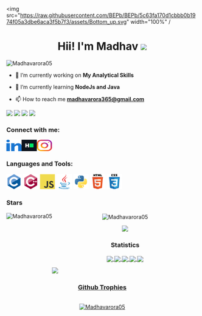 <img src="https://raw.githubusercontent.com/BEPb/BEPb/5c63fa170d1cbbb0b1974f05a3dbe6aca3f5b7f3/assets/Bottom_up.svg" width="100%" /
<p><h1 align="center">Hii! I'm Madhav <img src="https://media.giphy.com/media/hvRJCLFzcasrR4ia7z/giphy.gif" width="30px"></h1></p
<p align="left"> <img src="https://komarev.com/ghpvc/?username=Madhavarora05&label=Profile%20views&color=0e75b6&style=flat" alt="Madhavarora05" /> </p>

- 🔭 I’m currently working on **My Analytical Skills**

- 🌱 I’m currently learning **NodeJs and Java**

- 📫 How to reach me **madhavarora365@gmail.com**

<div> <a href="https://www.linkedin.com/in/madhav-arora-818159254" target="_blank"><img src="https://img.shields.io/badge/LinkedIn-0077B5?style=for-the-badge&logo=linkedin&logoColor=white" target="_blank"></a>
<a href="https://github.com/Madhavarora05" target="_blank"><img src="https://img.shields.io/badge/GitHub-100000?style=for-the-badge&logo=github&logoColor=white" target="_blank"></a>
<a href="https://instagram.com/aroramadhav_" target="_blank"><img src="https://img.shields.io/badge/Instagram-E4405F?style=for-the-badge&logo=instagram&logoColor=white" target="_blank"></a>
<a href = "mailto:madhavarora365@gmail.com"><img src="https://img.shields.io/badge/-Gmail-%23333?style=for-the-badge&logo=gmail&logoColor=white" target="_blank"></a>
</div><h3 align="left">Connect with me:</h3>
<p align="left">
<a href="https://linkedin.com/in/madhav-arora-818159254" target="blank"><img align="center" src="https://raw.githubusercontent.com/teamedwardforever/Readme-Generator/71f25dd8b98329b168142a6b782a107b75eab178/svg/Social/linked-in-alt.svg" alt="madhav-arora-818159254" height="30" width="40" /></a><a href="https://www.hackerrank.com/12217099_Madhav" target="blank"><img align="center" src="https://raw.githubusercontent.com/teamedwardforever/Readme-Generator/71f25dd8b98329b168142a6b782a107b75eab178/svg/Social/hackerrank.svg" alt="12217099_Madhav" height="30" width="40" /></a><a href="https://instagram.com/aroramadhav_" target="blank"><img align="center" src="https://raw.githubusercontent.com/teamedwardforever/Readme-Generator/71f25dd8b98329b168142a6b782a107b75eab178/svg/Social/instagram.svg" alt="aroramadhav_" height="30" width="40" /></a></p>

<h3 align="left">Languages and Tools:</h3>
<p align="left">
<img src="https://raw.githubusercontent.com/teamedwardforever/Readme-Generator/71f25dd8b98329b168142a6b782a107b75eab178/svg/Skills/Languages/c-original.svg" alt="C" width="40" height="40"/>
<img src="https://raw.githubusercontent.com/teamedwardforever/Readme-Generator/71f25dd8b98329b168142a6b782a107b75eab178/svg/Skills/Languages/cplusplus-original.svg" alt="CPP" width="40" height="40"/>
<img src="https://raw.githubusercontent.com/teamedwardforever/Readme-Generator/71f25dd8b98329b168142a6b782a107b75eab178/svg/Skills/Languages/javascript-original.svg" alt="Javascript" width="40" height="40"/>
<img src="https://raw.githubusercontent.com/teamedwardforever/Readme-Generator/71f25dd8b98329b168142a6b782a107b75eab178/svg/Skills/Languages/java-original.svg" alt="Java" width="40" height="40"/>
<img src="https://raw.githubusercontent.com/teamedwardforever/Readme-Generator/71f25dd8b98329b168142a6b782a107b75eab178/svg/Skills/Languages/python-original.svg" alt="Python" width="40" height="40"/>
<img src="https://raw.githubusercontent.com/teamedwardforever/Readme-Generator/71f25dd8b98329b168142a6b782a107b75eab178/svg/Skills/Frontend/html5-original-wordmark.svg" alt="HTML" width="40" height="40"/>
<img src="https://raw.githubusercontent.com/teamedwardforever/Readme-Generator/71f25dd8b98329b168142a6b782a107b75eab178/svg/Skills/Frontend/css3-original-wordmark.svg" alt="Css" width="40" height="40"/>
</p>

<h3 align="left">Stars</h3>
<div align = "center">
<img align="left" height="180em" src="https://github-readme-stats.vercel.app/api/top-langs/?username=Madhavarora05&layout=compact&theme=darkhub" alt=Madhavarora05 />

<p><img align="center" height="180em" src="https://github-readme-streak-stats.herokuapp.com/?user=Madhavarora05&theme=onedark-duo" alt="Madhavarora05" /></p>

<img src="https://user-images.githubusercontent.com/73097560/115834477-dbab4500-a447-11eb-908a-139a6edaec5c.gif"><h3 align="center">Statistics</h3>
</div>

<div align="center">
<a href="https://github.com/Madhavarora05">
<img align="center" src="http://github-profile-summary-cards.vercel.app/api/cards/stats?username=Madhavarora05&theme=2077" height="180em" />
<img align="center" src="http://github-profile-summary-cards.vercel.app/api/cards/most-commit-language?username=Madhavarora05&theme=2077" height="180em" />
<img align="center" src="http://github-profile-summary-cards.vercel.app/api/cards/repos-per-language?username=Madhavarora05&theme=2077" height="180em" />
<img align="center" src="http://github-profile-summary-cards.vercel.app/api/cards/productive-time?username=Madhavarora05&theme=2077" height="180em" />
<img align="center" src="http://github-profile-summary-cards.vercel.app/api/cards/profile-details?username=Madhavarora05&theme=2077" height="180em" />
</div>

<img src="https://user-images.githubusercontent.com/73097560/115834477-dbab4500-a447-11eb-908a-139a6edaec5c.gif"><h3 align="center">Github Trophies</h3>
<div align = "center">
<a href="https://github.com/ryo-ma/github-profile-trophy"><br><img src="https://github-profile-trophy.vercel.app/?username=Madhavarora05&theme=darkhub" alt="Madhavarora05" /></a></div>
